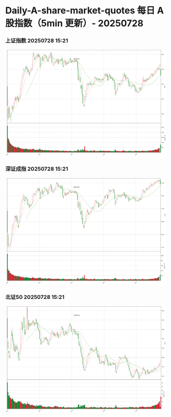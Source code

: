 
# Daily-A-share-market-quotes 每日 A 股指数（5min 更新）- 20250728

### 上证指数 20250728 15:21
![](./fig/2025/7/20250728-sh000001.png)

### 深证成指 20250728 15:21
![](./fig/2025/7/20250728-sz399001.png)

### 北证50 20250728 15:21
![](./fig/2025/7/20250728-bj899050.png)
